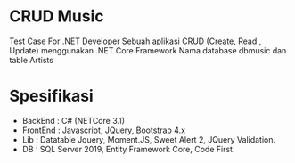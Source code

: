 # CRUD Music
Test Case For .NET Developer
Sebuah aplikasi CRUD (Create, Read , Update) menggunakan .NET Core Framework
Nama database dbmusic dan table Artists

# Spesifikasi
* BackEnd : C# (NETCore 3.1)
* FrontEnd : Javascript, JQuery, Bootstrap 4.x
* Lib : Datatable Jquery, Moment.JS, Sweet Alert 2, JQuery Validation.
* DB : SQL Server 2019, Entity Framework Core, Code First.